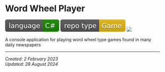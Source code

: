 # Word Wheel Player

<a href="https://docs.microsoft.com/en-us/dotnet/csharp/"><img src="https://raw.githubusercontent.com/Wycott/RepositoryResources/main/Graphics/language-csharp.svg" title="Language C#" alt="Language C#"></a>
<a href="https://github.com/Wycott/RepositoryResources/blob/main/REPOTYPE.md"><img src="https://raw.githubusercontent.com/Wycott/RepositoryResources/main/Graphics/repo%20type-Game-yellow.svg" title="Game" alt="Game"></a>
<img src="https://img.shields.io/badge/.NET_Core-8-red">

A console application for playing word wheel type games found in many daily newspapers

---

*Created: 2 February 2023*  
*Updated: 28 August 2024*
